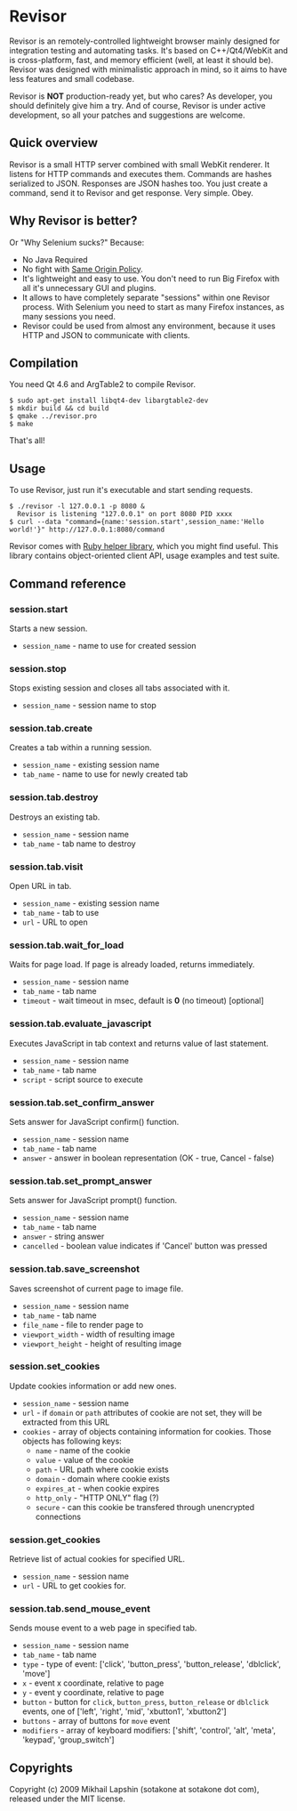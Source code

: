 Revisor
===================

Revisor is an remotely-controlled lightweight browser mainly designed
for integration testing and automating tasks. It's based on
C++/Qt4/WebKit and is cross-platform, fast, and memory efficient
(well, at least it should be). Revisor was designed with minimalistic
approach in mind, so it aims to have less features and small codebase.

Revisor is **NOT** production-ready yet, but who cares? As developer,
you should definitely give him a try. And of course, Revisor is under
active development, so all your patches and suggestions are welcome.

Quick overview
----------

Revisor is a small HTTP server combined with small WebKit renderer. It
listens for HTTP commands and executes them. Commands are hashes
serialized to JSON. Responses are JSON hashes too. You just create a
command, send it to Revisor and get response. Very simple. Obey.

Why Revisor is better?
----------

Or "Why Selenium sucks?" Because:

* No Java Required
* No fight with [Same Origin Policy](http://seleniumhq.org/docs/05_selenium_rc.html#the-same-origin-policy).
* It's lightweight and easy to use. You don't need to run Big Firefox
  with all it's unnecessary GUI and plugins.
* It allows to have completely separate "sessions" within one Revisor
  process. With Selenium you need to start as many Firefox instances,
  as many sessions you need.
* Revisor could be used from almost any environment, because it uses
  HTTP and JSON to communicate with clients.

Compilation
----------

You need Qt 4.6 and ArgTable2 to compile Revisor.

    $ sudo apt-get install libqt4-dev libargtable2-dev
    $ mkdir build && cd build
    $ qmake ../revisor.pro
    $ make

That's all!

Usage
----------

To use Revisor, just run it's executable and start sending requests.

    $ ./revisor -l 127.0.0.1 -p 8080 &
      Revisor is listening "127.0.0.1" on port 8080 PID xxxx
    $ curl --data "command={name:'session.start',session_name:'Hello world!'}" http://127.0.0.1:8080/command

Revisor comes with
[Ruby helper library](http://github.com/sotakone/ruby_revisor_client/),
which you might find useful. This library contains object-oriented
client API, usage examples and test suite.

Command reference
----------

### session.start ###
Starts a new session.

* `session_name` - name to use for created session

### session.stop ###
Stops existing session and closes all tabs associated with it.

* `session_name` - session name to stop

### session.tab.create ###
Creates a tab within a running session.

* `session_name` - existing session name
* `tab_name` - name to use for newly created tab

### session.tab.destroy ###
Destroys an existing tab.

* `session_name` - session name
* `tab_name` - tab name to destroy

### session.tab.visit ###
Open URL in tab.

* `session_name` - existing session name
* `tab_name` - tab to use
* `url` - URL to open

### session.tab.wait\_for\_load ###
Waits for page load. If page is already loaded, returns immediately.

* `session_name` - session name
* `tab_name` - tab name
* `timeout` - wait timeout in msec, default is **0** (no timeout) [optional]

### session.tab.evaluate\_javascript ###
Executes JavaScript in tab context and returns value of last statement.

* `session_name` - session name
* `tab_name` - tab name
* `script` - script source to execute

### session.tab.set\_confirm\_answer ###
Sets answer for JavaScript confirm() function.

* `session_name` - session name
* `tab_name` - tab name
* `answer` - answer in boolean representation (OK - true, Cancel - false)

### session.tab.set\_prompt\_answer ###
Sets answer for JavaScript prompt() function.

* `session_name` - session name
* `tab_name` - tab name
* `answer` - string answer
* `cancelled` - boolean value indicates if 'Cancel' button was pressed

### session.tab.save\_screenshot ###
Saves screenshot of current page to image file.

* `session_name` - session name
* `tab_name` - tab name
* `file_name` - file to render page to
* `viewport_width` - width of resulting image
* `viewport_height` - height of resulting image

### session.set\_cookies ###
Update cookies information or add new ones.

* `session_name` - session name
* `url` - if `domain` or `path` attributes of cookie are not set, they will be extracted from this URL
* `cookies` - array of objects containing information for cookies. Those objects has following keys:
  * `name` - name of the cookie
  * `value` - value of the cookie
  * `path` - URL path where cookie exists
  * `domain` - domain where cookie exists
  * `expires_at` - when cookie expires
  * `http_only` - "HTTP ONLY" flag (?)
  * `secure` - can this cookie be transfered through unencrypted connections

### session.get\_cookies ###
Retrieve list of actual cookies for specified URL.

* `session_name` - session name
* `url` - URL to get cookies for.

### session.tab.send_mouse_event ###
Sends mouse event to a web page in specified tab.

* `session_name` - session name
* `tab_name` - tab name
* `type` - type of event: ['click', 'button_press', 'button_release', 'dblclick', 'move']
* `x` - event x coordinate, relative to page
* `y` - event y coordinate, relative to page
* `button` - button for `click`, `button_press`, `button_release` or `dblclick` events, one of ['left', 'right', 'mid', 'xbutton1', 'xbutton2']
* `buttons` - array of buttons for `move` event
* `modifiers` - array of keyboard modifiers: ['shift', 'control', 'alt', 'meta', 'keypad', 'group_switch']

Copyrights
----------

Copyright (c) 2009 Mikhail Lapshin (sotakone at sotakone dot com),
released under the MIT license.
